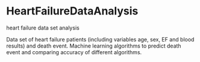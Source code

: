 # HeartFailureDataAnalysis

heart failure data set analysis

Data set of heart failure patients (including variables age, sex, EF and blood results) and death event. 
Machine learning algorithms to predict death event and comparing accuracy of different algorithms.
